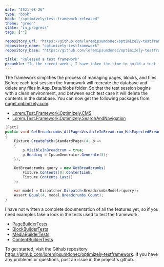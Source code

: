 ```yaml
---
date: "2021-08-26"
type: "book"
book: "/optimizely/test-framework-released"
theme: "green"
state: "in_progress"
tags: [""]

repository_url: "https://github.com/loremipsumdonec/optimizely-testframework"
repository_name: "optimizely-testframework"
repository_base: "https://github.com/loremipsumdonec/optimizely-testframework/blob/main/posts/test_framework_released"

title: "Released a test framework"
preamble: "In the recent weeks, I have taken the time to build a test framework that can be used for integration testing of Optimizely CMS. Hopefully it simplifies for you to begin testing with Optimizely CMS."
---
```


The framework simplifies the process of managing pages, blocks, and files. Before each test session the framework will recreate the database and delete any files in App_Data/blobs folder. So that the test session begins with a clean environment, and between each test case it will delete the contents in the database. You can now get the following packages from [nuget.optimizely.com](https://nuget.optimizely.com/)

- [Lorem.Test.Framework.Optimizely.CMS](https://nuget.optimizely.com/package/?id=Lorem.Test.Framework.Optimizely.CMS)
- [Lorem.Test.Framework.Optimizely.SearchAndNavigation](https://nuget.optimizely.com/package/?id=Lorem.Test.Framework.Optimizely.SearchAndNavigation)

```csharp
[Fact]
public void GetBreadcrumbs_AllPagesVisibileInBreadcrum_HasExpectedBreadcrumbs()
{
    Fixture.CreatePath<StandardPage>(4, p =>
    {
        p.VisibleInBreadcrum = true;
        p.Heading = IpsumGenerator.Generate(3);
    });

    GetBreadcrumbs query = new GetBreadcrumbs(
        Fixture.Contents[0].ContentLink,
        Fixture.Contents.Last()
    );

    var model = Dispatcher.Dispatch<BreadcrumbsModel>(query);
    Assert.Equal(4, model.Breadcrumbs.Count);
}

```

I have not written a complete documentation of all the features yet, so if you need examples take a look in the tests used to test the framework.

* [PageBuilderTests](https://github.com/loremipsumdonec/optimizely-testframework/tree/main/src/net48/Lorem.Test.Framework.Optimizely.CMS.Test/Builders/PageBuilderTests.cs)
* [BlockBuilderTests](https://github.com/loremipsumdonec/optimizely-testframework/tree/main/src/net48/Lorem.Test.Framework.Optimizely.CMS.Test/Builders/BlockBuilderTests.cs)
* [MediaBuilderTests](https://github.com/loremipsumdonec/optimizely-testframework/tree/main/src/net48/Lorem.Test.Framework.Optimizely.CMS.Test/Builders/MediaBuilderTests.cs)
* [ContentBuilderTests](https://github.com/loremipsumdonec/optimizely-testframework/tree/main/src/net48/Lorem.Test.Framework.Optimizely.CMS.Test/Builders/ContentBuilderTests.cs)

 To get started, visit the Github repository https://github.com/loremipsumdonec/optimizely-testframework. If you have any problems or questions, post an issue in the project's github.

